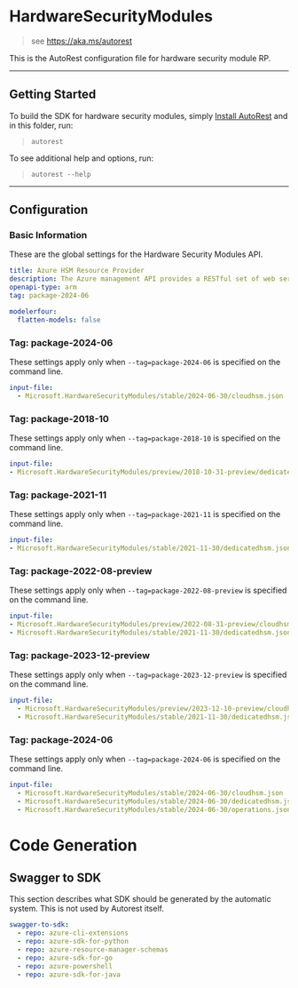 # HardwareSecurityModules

> see https://aka.ms/autorest

This is the AutoRest configuration file for hardware security module RP.

---

## Getting Started

To build the SDK for hardware security modules, simply [Install AutoRest](https://aka.ms/autorest/install) and in this folder, run:

> `autorest`

To see additional help and options, run:

> `autorest --help`

---

## Configuration

### Basic Information

These are the global settings for the Hardware Security Modules API.

``` yaml
title: Azure HSM Resource Provider
description: The Azure management API provides a RESTful set of web services that interact with Azure HSM RP.
openapi-type: arm
tag: package-2024-06
```

``` yaml !$(typescript)
modelerfour:
  flatten-models: false
```


### Tag: package-2024-06

These settings apply only when `--tag=package-2024-06` is specified on the command line.

```yaml $(tag) == 'package-2024-06'
input-file:
  - Microsoft.HardwareSecurityModules/stable/2024-06-30/cloudhsm.json
```
### Tag: package-2018-10

These settings apply only when `--tag=package-2018-10` is specified on the command line.

``` yaml $(tag) == 'package-2018-10'
input-file:
- Microsoft.HardwareSecurityModules/preview/2018-10-31-preview/dedicatedhsm.json
```

### Tag: package-2021-11

These settings apply only when `--tag=package-2021-11` is specified on the command line.

``` yaml $(tag) == 'package-2021-11'
input-file:
- Microsoft.HardwareSecurityModules/stable/2021-11-30/dedicatedhsm.json
```

### Tag: package-2022-08-preview

These settings apply only when `--tag=package-2022-08-preview` is specified on the command line.

``` yaml $(tag) == 'package-2022-08-preview'
input-file:
- Microsoft.HardwareSecurityModules/preview/2022-08-31-preview/cloudhsm.json
- Microsoft.HardwareSecurityModules/stable/2021-11-30/dedicatedhsm.json
```

### Tag: package-2023-12-preview

These settings apply only when `--tag=package-2023-12-preview` is specified on the command line.

``` yaml $(tag) == 'package-2023-12-preview'
input-file:
  - Microsoft.HardwareSecurityModules/preview/2023-12-10-preview/cloudhsm.json
  - Microsoft.HardwareSecurityModules/stable/2021-11-30/dedicatedhsm.json
```

### Tag: package-2024-06

These settings apply only when `--tag=package-2024-06` is specified on the command line.

``` yaml $(tag) == 'package-2024-06'
input-file:
  - Microsoft.HardwareSecurityModules/stable/2024-06-30/cloudhsm.json
  - Microsoft.HardwareSecurityModules/stable/2024-06-30/dedicatedhsm.json
  - Microsoft.HardwareSecurityModules/stable/2024-06-30/operations.json
```

# Code Generation

## Swagger to SDK

This section describes what SDK should be generated by the automatic system.
This is not used by Autorest itself.

``` yaml $(swagger-to-sdk)
swagger-to-sdk:
  - repo: azure-cli-extensions
  - repo: azure-sdk-for-python
  - repo: azure-resource-manager-schemas
  - repo: azure-sdk-for-go
  - repo: azure-powershell
  - repo: azure-sdk-for-java
```
